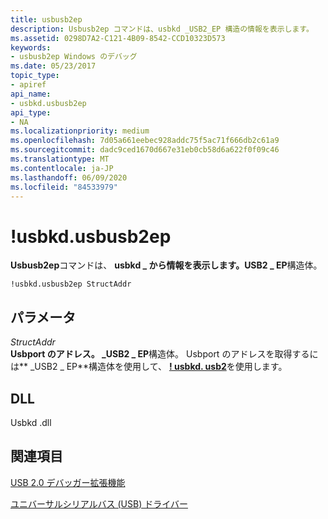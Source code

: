 ```yaml
---
title: usbusb2ep
description: Usbusb2ep コマンドは、usbkd _USB2_EP 構造の情報を表示します。
ms.assetid: 0298D7A2-C121-4B09-8542-CCD10323D573
keywords:
- usbusb2ep Windows のデバッグ
ms.date: 05/23/2017
topic_type:
- apiref
api_name:
- usbkd.usbusb2ep
api_type:
- NA
ms.localizationpriority: medium
ms.openlocfilehash: 7d05a661eebec928addc75f5ac71f666db2c61a9
ms.sourcegitcommit: dadc9ced1670d667e31eb0cb58d6a622f0f09c46
ms.translationtype: MT
ms.contentlocale: ja-JP
ms.lasthandoff: 06/09/2020
ms.locfileid: "84533979"
---
```

# <a name="usbkdusbusb2ep"></a>!usbkd.usbusb2ep


**Usbusb2ep**コマンドは、 **usbkd \_ から情報を表示します。USB2 \_ EP**構造体。

```dbgcmd
!usbkd.usbusb2ep StructAddr
```

## <a name="span-idddk__devobj_dbgspanspan-idddk__devobj_dbgspanparameters"></a><span id="ddk__devobj_dbg"></span><span id="DDK__DEVOBJ_DBG"></span>パラメータ


<span id="_______StructAddr______"></span><span id="_______structaddr______"></span><span id="_______STRUCTADDR______"></span>*StructAddr*   
**Usbport のアドレス。 \_USB2 \_ EP**構造体。 Usbport のアドレスを取得するには** \_USB2 \_ EP**構造体を使用して、 [**! usbkd. usb2**](-usbkd-usb2.md)を使用します。

## <a name="span-iddllspanspan-iddllspandll"></a><span id="DLL"></span><span id="dll"></span>DLL


Usbkd .dll

## <a name="span-idsee_alsospansee-also"></a><span id="see_also"></span>関連項目


[USB 2.0 デバッガー拡張機能](usb-2-0-extensions.md)

[ユニバーサルシリアルバス (USB) ドライバー](https://docs.microsoft.com/windows-hardware/drivers/usbcon/)

 

 







